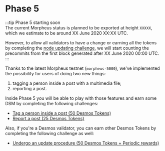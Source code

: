 # Phase 5
:::tip Phase 5 starting soon  
The current Morpheus status is planned to be exported at height `XXXXX`, which we estimate to be around XX June 2020 XX:XX UTC. 

However, to allow all validators to have a change or earning all the tokens by completing the [node updating challenge](update-node.md), we will start counting the precommits from the first block generated after XX June 2020 00:00 UTC.  
:::

Thanks to the latest Morpheus testnet (`morpheus-5000`), we've implemented the possibility for users of doing two new things: 

1. tagging a person inside a post with a multimedia file; 
2. reporting a post.

Inside Phase 5 you will be able to play with those features and earn some DSM by completing the following challenges:

- [Tag a person inside a post (50 Desmos Tokens)](tag-person.md)
- [Report a post (25 Desmos Tokens)](report-post.md)

Also, if you're a Desmos validator, you can earn other Desmos Tokens by completing the following challenge as well:
- [Undergo an update procedure (50 Desmos Tokens + Periodic rewards)](update-node.md)
